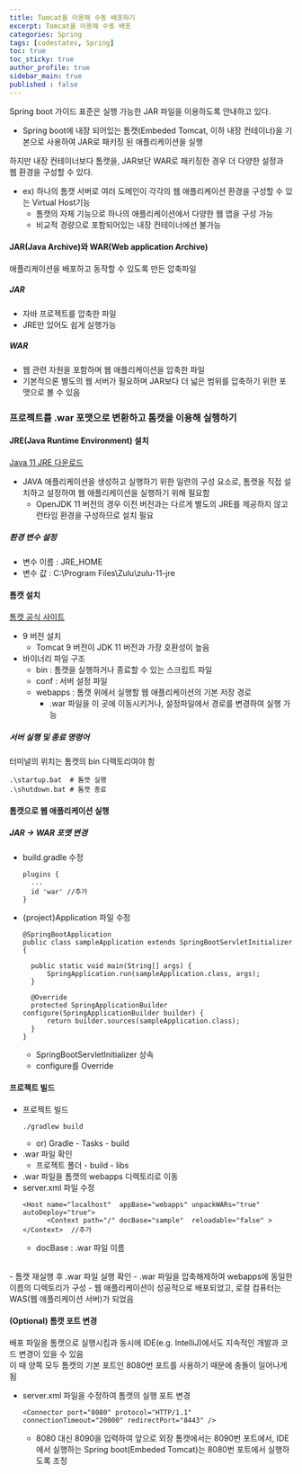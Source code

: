 ```yaml
---
title: Tomcat을 이용해 수동 배포하기
excerpt: Tomcat을 이용해 수동 배포
categories: Spring
tags: [codestates, Spring]
toc: true
toc_sticky: true
author_profile: true
sidebar_main: true
published : false
---
```

Spring boot 가이드 표준은 실행 가능한 JAR 파일을 이용하도록 안내하고 있다.
  - Spring boot에 내장 되어있는 톰캣(Embeded Tomcat, 이하 내장 컨테이너)을 기본으로 사용하여 JAR로 패키징 된 애플리케이션을 실행

하지만 내장 컨테이너보다 톰캣을, JAR보단 WAR로 패키징한 경우 더 다양한 설정과 웹 환경을 구성할 수 있다.
  - ex) 하나의 톰캣 서버로 여러 도메인이 각각의 웹 애플리케이션 환경을 구성할 수 있는 Virtual Host기능
    - 톰캣의 자체 기능으로 하나의 애플리케이션에서 다양한 웹 앱을 구성 가능
    - 비교적 경량으로 포함되어있는 내장 컨테이너에선 불가능

#### JAR(Java Archive)와 WAR(Web application Archive)
애플리케이션을 배포하고 동작할 수 있도록 만든 압축파일  

##### JAR 
  - 자바 프로젝트를 압축한 파일
  - JRE만 있어도 쉽게 실행가능
##### WAR
  - 웹 관련 자원을 포함하며 웹 애플리케이션을 압축한 파일
  - 기본적으론 별도의 웹 서버가 필요하며 JAR보다 더 넓은 범위를 압축하기 위한 포맷으로 볼 수 있음

### 프로젝트를 .war 포맷으로 변환하고 톰캣을 이용해 실행하기
#### JRE(Java Runtime Environment) 설치
[Java 11 JRE 다운로드](https://www.azul.com/downloads/?version=java-11-lts&os=windows&architecture=x86-64-bit&package=jre#zulu)
- JAVA 애플리케이션을 생성하고 실행하기 위한 일련의 구성 요소로, 톰캣을 직접 설치하고 설정하여 웹 애플리케이션을 실행하기 위해 필요함
  - OpenJDK 11 버전의 경우 이전 버전과는 다르게 별도의 JRE를 제공하지 않고 런타임 환경을 구성하므로 설치 필요
##### 환경 변수 설정
- 변수 이름 : JRE_HOME
- 변수 값 : C:\Program Files\Zulu\zulu-11-jre

#### 톰캣 설치
[톰캣 공식 사이트](https://tomcat.apache.org/download-90.cgi)
- 9 버전 설치
  - Tomcat 9 버전이 JDK 11 버전과 가장 호환성이 높음
- 바이너리 파일 구조
  - bin : 톰캣을 실행하거나 종료할 수 있는 스크립트 파일
  - conf : 서버 설정 파일
  - webapps : 톰캣 위에서 실행할 웹 애플리케이션의 기본 저장 경로
    - .war 파일을 이 곳에 이동시키거나, 설정파일에서 경로를 변경하여 실행 가능

##### 서버 실행 및 종료 명령어
터미널의 위치는 톰캣의 bin 디렉토리여야 함
```
.\startup.bat  # 톰캣 실행
.\shutdown.bat # 톰캣 종료
```

#### 톰캣으로 웹 애플리케이션 실행
##### JAR → WAR 포맷 변경
- build.gradle 수정
  ```
  plugins {
    ...
    id 'war' //추가
  }
  ```
- {project}Application 파일 수정
  ```
  @SpringBootApplication
  public class sampleApplication extends SpringBootServletInitializer { 

    public static void main(String[] args) {
        SpringApplication.run(sampleApplication.class, args);
    }

    @Override
    protected SpringApplicationBuilder configure(SpringApplicationBuilder builder) { 
        return builder.sources(sampleApplication.class);
    }
  }
  ```
  - SpringBootServletInitializer 상속
  - configure를 Override

#### 프로젝트 빌드
- 프로젝트 빌드
  ```
  ./gradlew build
  ```
  - or) Gradle - Tasks - build
- .war 파일 확인
  - 프로젝트 폴더 - build - libs
- .war 파일을 톰캣의 webapps 디렉토리로 이동
- server.xml 파일 수정
  ```
  <Host name="localhost"  appBase="webapps" unpackWARs="true" autoDeploy="true">
        <Context path="/" docBase="sample"  reloadable="false" > </Context>  //추가
  ```
  - docBase : .war 파일 이름
<br>
- 톰캣 재실행 후 .war 파일 실행 확인
  - .war 파일을 압축해제하여 webapps에 동일한 이름의 디렉토리가 구성
  - 웹 애플리케이션이 성공적으로 배포되었고, 로컬 컴퓨터는 WAS(웹 애플리케이션 서버)가 되었음

#### (Optional) 톰캣 포트 변경
배포 파일을 톰캣으로 실행시킴과 동시에 IDE(e.g. IntelliJ)에서도 지속적인 개발과 코드 변경이 있을 수 있음  
이 때 양쪽 모두 톰캣의 기본 포트인 8080번 포트를 사용하기 때문에 충돌이 일어나게 됨
- server.xml 파일을 수정하여 톰캣의 실행 포트 변경
  ```
  <Connector port="8080" protocol="HTTP/1.1" connectionTimeout="20000" redirectPort="8443" />
  ```
  - 8080 대신 8090을 입력하여 앞으로 외장 톰캣에서는 8090번 포트에서, IDE에서 실행하는 Spring boot(Embeded Tomcat)는 8080번 포트에서 실행하도록 조정